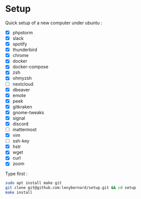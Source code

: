 # Setup

Quick setup of a new computer under ubuntu :

- [x] phpstorm
- [x] slack
- [x] spotify
- [x] thunderbird
- [x] chrome
- [x] docker
- [x] docker-compose
- [x] zsh
- [x] ohmyzsh
- [ ] nextcloud
- [x] dbeaver
- [x] emote
- [x] peek
- [x] gitkraken
- [x] gnome-tweaks
- [x] signal
- [x] discord
- [ ] mattermost
- [x] vim
- [ ] ssh-key
- [x] hstr
- [x] wget
- [x] curl
- [x] zoom

Type first :
```bash
sudo apt install make git
git clone git@github.com:lenybernard/setup.git && cd setup
make install
```
